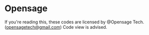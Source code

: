 # Opensage
If you're reading this, these codes are licensed by @Opensage Tech. (opensagetech@gmail.com)
Code view is advised.
